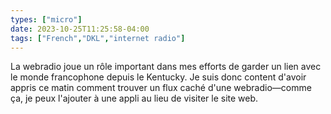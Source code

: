```yaml
---
types: ["micro"]
date: 2023-10-25T11:25:58-04:00
tags: ["French","DKL","internet radio"]
---
```

La webradio joue un rôle important dans mes efforts de garder un lien avec le monde francophone depuis le Kentucky. Je suis donc content d'avoir appris ce matin comment trouver un flux caché d'une webradio—comme ça, je peux l'ajouter à une appli au lieu de visiter le site web.
